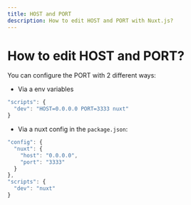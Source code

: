 ```yaml
---
title: HOST and PORT
description: How to edit HOST and PORT with Nuxt.js?
---
```


# How to edit HOST and PORT?

You can configure the PORT with 2 different ways:
- Via a env variables
```js
"scripts": {
  "dev": "HOST=0.0.0.0 PORT=3333 nuxt"
}
```
- Via a nuxt config in the `package.json`:
```js
"config": {
  "nuxt": {
    "host": "0.0.0.0",
    "port": "3333"
  }
},
"scripts": {
  "dev": "nuxt"
}
```
